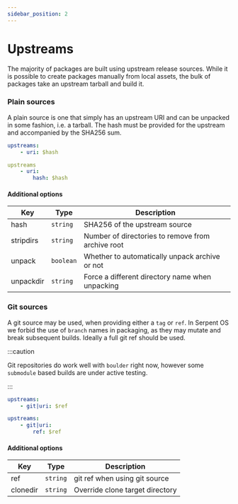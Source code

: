 ```yaml
---
sidebar_position: 2
---
```


# Upstreams

The majority of packages are built using upstream release sources. While it is possible to create packages manually from local assets, the bulk of packages take an upstream tarball and build it.

### Plain sources

A plain source is one that simply has an upstream URI and can be unpacked in some fashion, i.e. a tarball. The hash must be provided for the
upstream and accompanied by the SHA256 sum.

```yaml
upstreams:
    - uri: $hash
```

```yaml
upstreams
    - uri:
        hash: $hash
```

#### Additional options

| Key       | Type      | Description     |
|-----------|-----------|-----------------|
| hash      | `string`  | SHA256 of the upstream source
| stripdirs | `string`  | Number of directories to remove from archive root
| unpack    | `boolean`    | Whether to automatically unpack archive or not
| unpackdir | `string`  | Force a different directory name when unpacking



### Git sources

A git source may be used, when providing either a `tag` or `ref`. In Serpent OS we forbid the use of `branch` names in packaging, as they may mutate and break subsequent builds. Ideally a full git ref should be used.

:::caution

Git repositories do work well with `boulder` right now, however some `submodule` based builds are under active testing.

:::

```yaml
upstreams:
    - git|uri: $ref
```

```yaml
upstreams:
    - git|uri:
        ref: $ref
```

#### Additional options

| Key  | Type      | Description     |
|------|-----------|-----------------|
| ref      | `string`  | git ref when using git source
| clonedir | `string`  | Override clone target directory